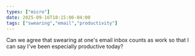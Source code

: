 ```yaml
---
types: ["micro"]
date: 2025-09-16T18:15:06-04:00
tags: ["swearing","email","productivity"]
---
```

Can we agree that swearing at one's email inbox counts as work so that I can say I've been especially productive today?